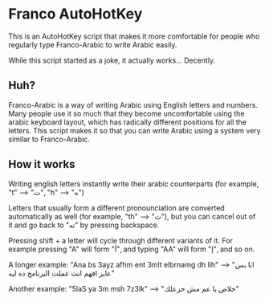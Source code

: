 # Franco AutoHotKey
This is an AutoHotKey script that makes it more comfortable for people who regularly type Franco-Arabic to write Arabic easily.

While this script started as a joke, it actually works... Decently.

## Huh?

Franco-Arabic is a way of writing Arabic using English letters and numbers. Many people use it so much that they become uncomfortable using the arabic keyboard layout, which has radically different positions for all the letters. This script makes it so that you can write Arabic using a system very similar to Franco-Arabic.

## How it works

Writing english letters instantly write their arabic counterparts (for example, "t" --> "ت", "h" --> "ه")

Letters that usually form a different pronounciation are converted automatically as well (for example, "th" --> "ث"), but you can cancel out of it and go back to "ته" by pressing backspace.

Pressing shift + a letter will cycle through different variants of it. For example pressing "A" will form "أ", and typing "AA" will form "إ", and so on.

A longer example: "Ana bs 3ayz afhm ent 3mlt elbrnamg dh lih" --> "انا بس عايز افهم انت عملت البرنامج ده ليه"

Another example: "5laS ya 3m msh 7z3lk" --> "خلاص يا عم مش حزعلك"
